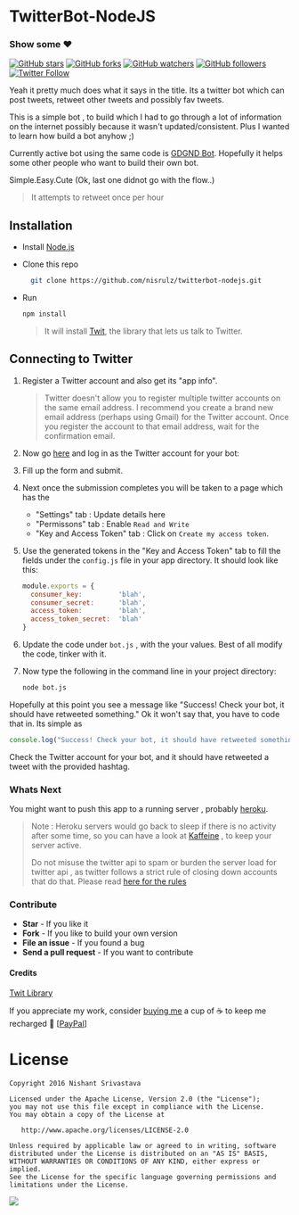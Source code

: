 # **TwitterBot-NodeJS**  

### Show some :heart:
[![GitHub stars](https://img.shields.io/github/stars/nisrulz/twitterbot-nodejs.svg?style=social&label=Star)](https://github.com/nisrulz/twitterbot-nodejs) [![GitHub forks](https://img.shields.io/github/forks/nisrulz/twitterbot-nodejs.svg?style=social&label=Fork)](https://github.com/nisrulz/twitterbot-nodejs/fork) [![GitHub watchers](https://img.shields.io/github/watchers/nisrulz/twitterbot-nodejs.svg?style=social&label=Watch)](https://github.com/nisrulz/twitterbot-nodejs) [![GitHub followers](https://img.shields.io/github/followers/nisrulz.svg?style=social&label=Follow)](https://github.com/nisrulz/twitterbot-nodejs)  
[![Twitter Follow](https://img.shields.io/twitter/follow/nisrulz.svg?style=social)](https://twitter.com/nisrulz) 

Yeah it pretty much does what it says in the title. Its a twitter bot which can post tweets, retweet other tweets and possibly fav tweets.

This is a simple bot , to build which I had to go through a lot of information on the internet possibly because it wasn't updated/consistent. Plus I wanted to learn how build a bot anyhow ;)

Currently active bot using the same code is [GDGND Bot](https://twitter.com/gdgndbot).
Hopefully it helps some other people who want to build their own bot.

Simple.Easy.Cute (Ok, last one didnot go with the flow..) 

> It attempts to retweet once per hour


## Installation

+ Install [Node.js](http://nodejs.org/)
+ Clone this repo
 
	```bash
	  git clone https://github.com/nisrulz/twitterbot-nodejs.git
	```
+ Run 
	```bash
	npm install
	```

	> It will install [Twit](https://github.com/ttezel/twit), the library that lets us talk to Twitter.

## Connecting to Twitter

1. Register a Twitter account and also get its "app info".
	>Twitter doesn't allow you to register multiple twitter accounts on the same email address. I recommend you create a brand new email address (perhaps using Gmail) for the Twitter account. Once you register the account to that email address, wait for the confirmation email.

1. Now go [here](https://dev.twitter.com/apps/new) and log in as the Twitter account for your bot:
1. Fill up the form and submit.
1. Next once the submission completes you will be taken to a page which has the 
	+ "Settings" tab : Update details here
	+ "Permissons" tab :  Enable `Read and Write` 
	+ "Key and Access Token" tab : Click on `Create my access token`. 
1. Use the generated tokens in the "Key and Access Token" tab to fill the fields under the `config.js` file in your app directory.
	It should look like this:

	```javascript
	module.exports = {
	  consumer_key:         'blah',
	  consumer_secret:      'blah',
	  access_token:         'blah',
	  access_token_secret:  'blah'
	}
	```
1. Update the code under `bot.js` , with the your values. Best of all modify the code, tinker with it.
1. Now type the following in the command line in your project directory:

	```bash
	node bot.js
	```

Hopefully at this point you see a message like "Success! Check your bot, it should have retweeted something." 
Ok it won't say that, you have to code that in. Its simple as 

```javascript
console.log("Success! Check your bot, it should have retweeted something.");
```

Check the Twitter account for your bot, and it should have retweeted a tweet with the provided hashtag.


### **Whats Next**

You might want to push this app to a running server , probably [heroku](https://www.heroku.com/).

> Note : Heroku servers would go back to sleep if there is no activity after some time, so you can have a look at [Kaffeine](https://kaffeine.herokuapp.com/) , to keep your server active.
>
> Do not misuse the twitter api to spam or burden the server load for twitter api , as twitter follows a strict rule of closing down accounts that do that. Please read [here for the rules](https://support.twitter.com/articles/18311)

### Contribute
+ **Star** - If you like it
+ **Fork** - If you like to build your own version
+ **File an issue** - If you found a bug
+ **Send a pull request** - If you want to contribute

#### Credits
[Twit Library](https://github.com/ttezel/twit)


If you appreciate my work, consider [buying me](https://www.paypal.me/nisrulz/5usd) a cup of :coffee: to keep me recharged :metal: [[PayPal](https://www.paypal.me/nisrulz/5usd)]

License
=======

    Copyright 2016 Nishant Srivastava

    Licensed under the Apache License, Version 2.0 (the "License");
    you may not use this file except in compliance with the License.
    You may obtain a copy of the License at

       http://www.apache.org/licenses/LICENSE-2.0

    Unless required by applicable law or agreed to in writing, software
    distributed under the License is distributed on an "AS IS" BASIS,
    WITHOUT WARRANTIES OR CONDITIONS OF ANY KIND, either express or implied.
    See the License for the specific language governing permissions and
    limitations under the License.
<a href="https://www.heroku.com/deploy?template=https://github.com/nisrulz/twitterbot-nodejs">
  <img src="https://www.herokucdn.com/deploy/button.svg">
</a>

